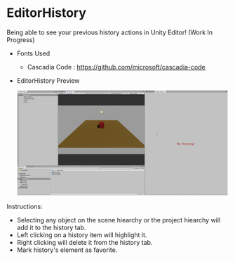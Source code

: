 # EditorHistory
Being able to see your previous history actions in Unity Editor! (Work In Progress)

* Fonts Used 
  - Cascadia Code :
    https://github.com/microsoft/cascadia-code



* EditorHistory Preview

    ![](EditorHistoryPreview.gif)


Instructions:

 - Selecting any object on the scene hiearchy or the project hiearchy will add it to the history tab.
 - Left clicking on a history item will highlight it.
 - Right clicking will delete it from the history tab.
 - Mark history's element as favorite.
